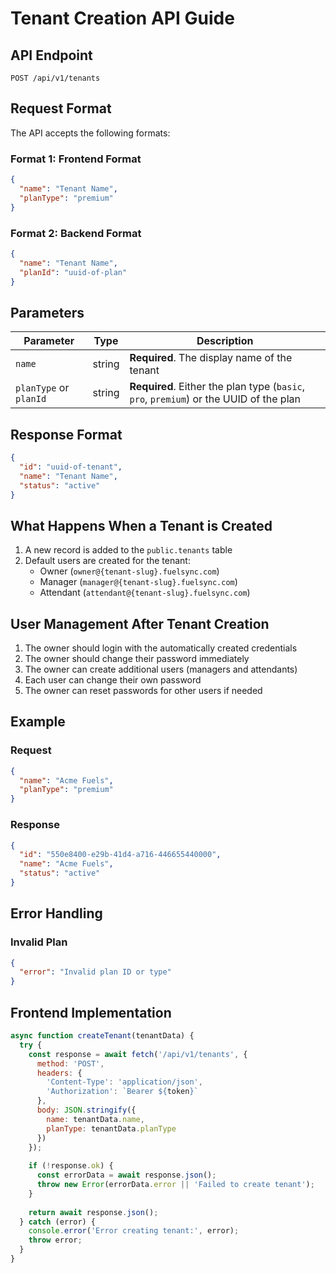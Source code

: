 # Tenant Creation API Guide

## API Endpoint

```
POST /api/v1/tenants
```

## Request Format

The API accepts the following formats:

### Format 1: Frontend Format
```json
{
  "name": "Tenant Name",
  "planType": "premium"
}
```

### Format 2: Backend Format
```json
{
  "name": "Tenant Name",
  "planId": "uuid-of-plan"
}
```

## Parameters

| Parameter | Type | Description |
|-----------|------|-------------|
| `name` | string | **Required**. The display name of the tenant |
| `planType` or `planId` | string | **Required**. Either the plan type (`basic`, `pro`, `premium`) or the UUID of the plan |

## Response Format

```json
{
  "id": "uuid-of-tenant",
  "name": "Tenant Name",
  "status": "active"
}
```

## What Happens When a Tenant is Created

1. A new record is added to the `public.tenants` table
2. Default users are created for the tenant:
   - Owner (`owner@{tenant-slug}.fuelsync.com`)
   - Manager (`manager@{tenant-slug}.fuelsync.com`)
   - Attendant (`attendant@{tenant-slug}.fuelsync.com`)

## User Management After Tenant Creation

1. The owner should login with the automatically created credentials
2. The owner should change their password immediately
3. The owner can create additional users (managers and attendants)
4. Each user can change their own password
5. The owner can reset passwords for other users if needed

## Example

### Request
```json
{
  "name": "Acme Fuels",
  "planType": "premium"
}
```

### Response
```json
{
  "id": "550e8400-e29b-41d4-a716-446655440000",
  "name": "Acme Fuels",
  "status": "active"
}
```

## Error Handling

### Invalid Plan
```json
{
  "error": "Invalid plan ID or type"
}
```

## Frontend Implementation

```javascript
async function createTenant(tenantData) {
  try {
    const response = await fetch('/api/v1/tenants', {
      method: 'POST',
      headers: {
        'Content-Type': 'application/json',
        'Authorization': `Bearer ${token}`
      },
      body: JSON.stringify({
        name: tenantData.name,
        planType: tenantData.planType
      })
    });
    
    if (!response.ok) {
      const errorData = await response.json();
      throw new Error(errorData.error || 'Failed to create tenant');
    }
    
    return await response.json();
  } catch (error) {
    console.error('Error creating tenant:', error);
    throw error;
  }
}
```